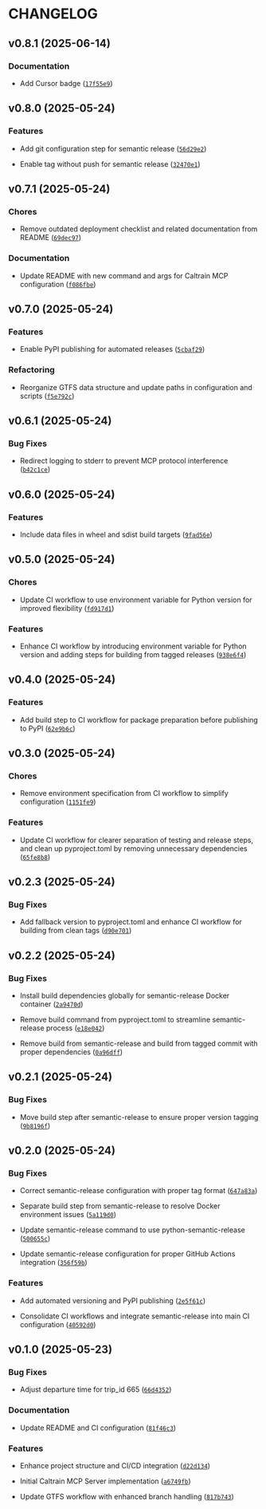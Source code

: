 # CHANGELOG


## v0.8.1 (2025-06-14)

### Documentation

- Add Cursor badge
  ([`17f55e9`](https://github.com/davidyen1124/caltrain-mcp/commit/17f55e990daa50bdbd8b8de8f70e5872f3fe8534))


## v0.8.0 (2025-05-24)

### Features

- Add git configuration step for semantic release
  ([`56d29e2`](https://github.com/davidyen1124/caltrain-mcp/commit/56d29e26b418189f6cbe93d71a0df4625830e9f4))

- Enable tag without push for semantic release
  ([`32470e1`](https://github.com/davidyen1124/caltrain-mcp/commit/32470e14523d53a9d48b149d20e3c613a7716027))


## v0.7.1 (2025-05-24)

### Chores

- Remove outdated deployment checklist and related documentation from README
  ([`69dec97`](https://github.com/davidyen1124/caltrain-mcp/commit/69dec979cf9b4aadff019dc631eaf1c385568b6d))

### Documentation

- Update README with new command and args for Caltrain MCP configuration
  ([`f086fbe`](https://github.com/davidyen1124/caltrain-mcp/commit/f086fbed5d2ad6b021789e9da8c1ec01889bddeb))


## v0.7.0 (2025-05-24)

### Features

- Enable PyPI publishing for automated releases
  ([`5cbaf29`](https://github.com/davidyen1124/caltrain-mcp/commit/5cbaf29ef9016f3127b4ca0843ff90959b2190f3))

### Refactoring

- Reorganize GTFS data structure and update paths in configuration and scripts
  ([`f5e792c`](https://github.com/davidyen1124/caltrain-mcp/commit/f5e792ca80429fedd1fd29a4d83ca2b576bed32f))


## v0.6.1 (2025-05-24)

### Bug Fixes

- Redirect logging to stderr to prevent MCP protocol interference
  ([`b42c1ce`](https://github.com/davidyen1124/caltrain-mcp/commit/b42c1ce5021fc28ad424024ffeae5c12ada39d74))


## v0.6.0 (2025-05-24)

### Features

- Include data files in wheel and sdist build targets
  ([`9fad56e`](https://github.com/davidyen1124/caltrain-mcp/commit/9fad56e57c300b9418f29f60ac871a8180a53d43))


## v0.5.0 (2025-05-24)

### Chores

- Update CI workflow to use environment variable for Python version for improved flexibility
  ([`fd917d1`](https://github.com/davidyen1124/caltrain-mcp/commit/fd917d19725bb3be7683c80e664674f5138c21a4))

### Features

- Enhance CI workflow by introducing environment variable for Python version and adding steps for
  building from tagged releases
  ([`938e6f4`](https://github.com/davidyen1124/caltrain-mcp/commit/938e6f495b1cfc922cc1d1570021bf946f528cc0))


## v0.4.0 (2025-05-24)

### Features

- Add build step to CI workflow for package preparation before publishing to PyPI
  ([`62e9b6c`](https://github.com/davidyen1124/caltrain-mcp/commit/62e9b6c4a48a9495079306405fde9445c9a3eff5))


## v0.3.0 (2025-05-24)

### Chores

- Remove environment specification from CI workflow to simplify configuration
  ([`1151fe9`](https://github.com/davidyen1124/caltrain-mcp/commit/1151fe912ab3a80cb8459755fc031ea9e0162f9c))

### Features

- Update CI workflow for clearer separation of testing and release steps, and clean up
  pyproject.toml by removing unnecessary dependencies
  ([`65fe8b8`](https://github.com/davidyen1124/caltrain-mcp/commit/65fe8b856730239d3a38115b04e5b8bd56ac0374))


## v0.2.3 (2025-05-24)

### Bug Fixes

- Add fallback version to pyproject.toml and enhance CI workflow for building from clean tags
  ([`d90e701`](https://github.com/davidyen1124/caltrain-mcp/commit/d90e701041f44f804d302452342547c9c221f61d))


## v0.2.2 (2025-05-24)

### Bug Fixes

- Install build dependencies globally for semantic-release Docker container
  ([`2a9470d`](https://github.com/davidyen1124/caltrain-mcp/commit/2a9470dd3bf0407e8e326d950d99f78433ff6969))

- Remove build command from pyproject.toml to streamline semantic-release process
  ([`e18e042`](https://github.com/davidyen1124/caltrain-mcp/commit/e18e042b0e23325bfc11c2e72ba06054a82dbdd8))

- Remove build from semantic-release and build from tagged commit with proper dependencies
  ([`0a96dff`](https://github.com/davidyen1124/caltrain-mcp/commit/0a96dffc191671ee35ddf59d79bf560cd4342362))


## v0.2.1 (2025-05-24)

### Bug Fixes

- Move build step after semantic-release to ensure proper version tagging
  ([`9b8196f`](https://github.com/davidyen1124/caltrain-mcp/commit/9b8196f77e7984e5659733c9eab72616d1696994))


## v0.2.0 (2025-05-24)

### Bug Fixes

- Correct semantic-release configuration with proper tag format
  ([`647a83a`](https://github.com/davidyen1124/caltrain-mcp/commit/647a83a127147f81818036d7c05b8cc0931b891d))

- Separate build step from semantic-release to resolve Docker environment issues
  ([`5a119d0`](https://github.com/davidyen1124/caltrain-mcp/commit/5a119d0d62aaa4af68b1dbf5cf0f333e4ff3774e))

- Update semantic-release command to use python-semantic-release
  ([`500655c`](https://github.com/davidyen1124/caltrain-mcp/commit/500655cf6c6c0c2fe29edfb499dd3dc61f8ebb82))

- Update semantic-release configuration for proper GitHub Actions integration
  ([`356f59b`](https://github.com/davidyen1124/caltrain-mcp/commit/356f59be3c180ea335920904b610673788a8aef4))

### Features

- Add automated versioning and PyPI publishing
  ([`2e5f61c`](https://github.com/davidyen1124/caltrain-mcp/commit/2e5f61c54eb8976e4d3630a476589c2c59ab32a6))

- Consolidate CI workflows and integrate semantic-release into main CI configuration
  ([`40592d0`](https://github.com/davidyen1124/caltrain-mcp/commit/40592d06fb655f0c22c701fed6f5cc642bd30e4e))


## v0.1.0 (2025-05-23)

### Bug Fixes

- Adjust departure time for trip_id 665
  ([`66d4352`](https://github.com/davidyen1124/caltrain-mcp/commit/66d43523dc245448fcc1c0c73029636ed37194fc))

### Documentation

- Update README and CI configuration
  ([`81f46c3`](https://github.com/davidyen1124/caltrain-mcp/commit/81f46c336741330a93f505a5e0fe6d9d978396d5))

### Features

- Enhance project structure and CI/CD integration
  ([`d22d134`](https://github.com/davidyen1124/caltrain-mcp/commit/d22d1346f2f77852e35dd9fc318917b3b169b13d))

- Initial Caltrain MCP Server implementation
  ([`a6749fb`](https://github.com/davidyen1124/caltrain-mcp/commit/a6749fb29f3bed183b2f590780c6ac1a24c1b91e))

- Update GTFS workflow with enhanced branch handling
  ([`817b743`](https://github.com/davidyen1124/caltrain-mcp/commit/817b743ee0bec9fc50d50f74d74e917fd8eff73c))
